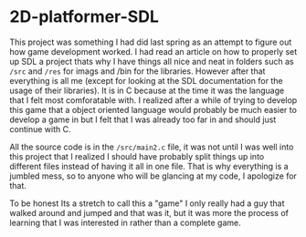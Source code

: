#         2D-platformer-SDL

This project was something I had did last spring as an attempt to figure out how game development worked. I had read an article on how to properly set up SDL a project thats why I have things all nice and neat in folders such as `/src` and `/res` for imags and /bin for the libraries. However after that everything is all me (except for looking at the SDL documentation for the usage of their libraries). It is in C because at the time it was the language that I felt most comforatable with. I realized after a while of trying to develop this game that a object oriented language would probably be much easier to develop a game in but I felt that I was already too far in and should just continue with C.

All the source code is in the `/src/main2.c` file, it was not until I was well into this project that I realized I should have probably split things up into different files instead of having it all in one file. That is why everything is a jumbled mess, so to anyone who will be glancing at my code, I apologize for that.

To be honest Its a stretch to call this a "game" I only really had a guy that walked around and jumped and that was it, but it was more the process of learning that I was interested in rather than a complete game.
